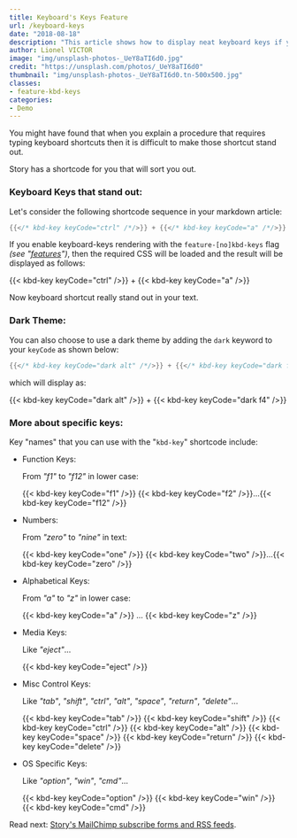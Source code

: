 ```yaml
---
title: Keyboard's Keys Feature
url: /keyboard-keys
date: "2018-08-18"
description: "This article shows how to display neat keyboard keys if you need to emphasis on keyboard shortcuts for instance."
author: Lionel VICTOR
image: "img/unsplash-photos-_UeY8aTI6d0.jpg"
credit: "https://unsplash.com/photos/_UeY8aTI6d0"
thumbnail: "img/unsplash-photos-_UeY8aTI6d0.tn-500x500.jpg"
classes:
- feature-kbd-keys
categories:
- Demo
---
```

You might have found that when you explain a procedure that requires typing
keyboard shortcuts then it is difficult to make those shortcut stand out.

Story has a shortcode for you that will sort you out.
<!--more-->
### Keyboard Keys that stand out:
Let's consider the following shortcode sequence in your markdown article:
```go
{{</* kbd-key keyCode="ctrl" /*/>}} + {{</* kbd-key keyCode="a" /*/>}}
```

If you enable keyboard-keys rendering with the `feature-[no]kbd-keys` flag _(see "[features](/features)")_, then the required CSS
will be loaded and the result will be displayed as follows:

{{< kbd-key keyCode="ctrl" />}} + {{< kbd-key keyCode="a" />}}

Now keyboard shortcut really stand out in your text.

### Dark Theme:

You can also choose to use a dark theme by adding the `dark` keyword to your
`keyCode` as shown below:

```go
{{</* kbd-key keyCode="dark alt" /*/>}} + {{</* kbd-key keyCode="dark f4" /*/>}}
```

which will display as:

{{< kbd-key keyCode="dark alt" />}} + {{< kbd-key keyCode="dark f4" />}}


### More about specific keys:

Key "names" that you can use with the "`kbd-key`" shortcode include:

- Function Keys:

  From _"f1"_ to _"f12"_ in lower case:

  {{< kbd-key keyCode="f1" />}} {{< kbd-key keyCode="f2" />}}...{{< kbd-key keyCode="f12" />}}

- Numbers:

  From _"zero"_ to _"nine"_ in text:

  {{< kbd-key keyCode="one" />}} {{< kbd-key keyCode="two" />}}...{{< kbd-key keyCode="zero" />}}

- Alphabetical Keys:

  From _"a"_ to _"z"_ in lower case:

  {{< kbd-key keyCode="a" />}} ... {{< kbd-key keyCode="z" />}}

- Media Keys:

  Like _"eject"_...

  {{< kbd-key keyCode="eject" />}}

- Misc Control Keys:

  Like _"tab"_, _"shift"_, _"ctrl"_, _"alt"_, _"space"_, _"return"_, _"delete"_...

  {{< kbd-key keyCode="tab" />}}
  {{< kbd-key keyCode="shift" />}}
  {{< kbd-key keyCode="ctrl" />}}
  {{< kbd-key keyCode="alt" />}}
  {{< kbd-key keyCode="space" />}}
  {{< kbd-key keyCode="return" />}}
  {{< kbd-key keyCode="delete" />}}

- OS Specific Keys:

  Like _"option"_, _"win"_, _"cmd"_...

  {{< kbd-key keyCode="option" />}}
  {{< kbd-key keyCode="win" />}}
  {{< kbd-key keyCode="cmd" />}}

Read next: [Story's MailChimp subscribe forms and RSS feeds](/mailchimp-features).

